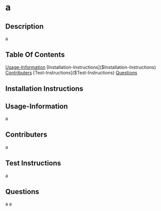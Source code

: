 # a

## Description
a

## Table Of Contents
[Usage-Information]($Usage-Information)
[Installation-Instructions]($Installation-Instructions)
[Contributers]($Contributers)
[Test-Instructions]($Test-Instructions)
[Questions]($Questions)

## Installation Instructions

## Usage-Information
a

## Contributers
a

## Test Instructions
a

## Questions
a
a

